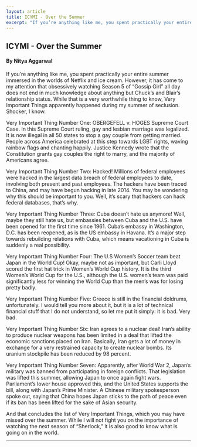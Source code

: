```yaml
---
layout: article
title: ICYMI - Over the Summer
excerpt: "If you’re anything like me, you spent practically your entire summer immersed in the worlds of Netflix and ice cream. However, it has come to my attention that obsessively watching Season 5 of “Gossip Girl” all day does not end in much knowledge..."
---
```


<h2>ICYMI - Over the Summer</h2>
<h4>By Nitya Aggarwal</h4>

If you’re anything like me, you spent practically your entire summer immersed in the worlds of Netflix and ice cream. However, it has come to my attention that obsessively watching Season 5 of “Gossip Girl” all day does not end in much knowledge about anything but Chuck’s and Blair’s relationship status. While that is a very worthwhile thing to know, Very Important Things apparently happened during my summer of seclusion. Shocker, I know.

Very Important Thing Number One: OBERGEFELL v. HOGES Supreme Court Case. In this Supreme Court ruling, gay and lesbian marriage was legalized. It is now illegal in all 50 states to stop a gay couple from getting married. People across America celebrated at this step towards LGBT rights, waving rainbow flags and chanting happily. Justice Kennedy wrote that the Constitution grants gay couples the right to marry, and the majority of Americans agree. 

Very Important Thing Number Two: Hacked! Millions of federal employees were hacked in the largest data breach of federal employees to date, involving both present and past employees. The hackers have been traced to China, and may have begun hacking in late 2014. You may be wondering why this should be important to you. Well, it’s scary that hackers can hack federal databases, that’s why.

Very Important Thing Number Three: Cuba doesn’t hate us anymore! Well, maybe they still hate us, but embassies between Cuba and the U.S. have been opened for the first time since 1961. Cuba’s embassy in Washington, D.C. has been reopened, as is the US embassy in Havana. It’s a major step towards rebuilding relations with Cuba, which means vacationing in Cuba is suddenly a real possibility. 

Very Important Thing Number Four: The U.S Women’s Soccer team beat Japan in the World Cup! Okay, maybe not as important, but Carli Lloyd scored the first hat trick in Women’s World Cup history. It is the third Women’s World Cup for the U.S., although the U.S. women’s team was paid significantly less for winning the World Cup than the men’s was for losing pretty badly. 

Very Important Thing Number Five: Greece is still in the financial doldrums, unfortunately. I would tell you more about it, but it is a lot of technical financial stuff that I do not understand, so let me put it simply: it is bad. Very bad.

Very Important Thing Number Six: Iran agrees to a nuclear deal! Iran’s ability to produce nuclear weapons has been limited in a deal that lifted the economic sanctions placed on Iran. Basically, Iran gets a lot of money in exchange for a very restrained capacity to create nuclear bombs. Its uranium stockpile has been reduced by 98 percent.

Very Important Thing Number Seven: Apparently, after World War 2, Japan’s military was banned from participating in foreign conflicts. That legislation was lifted this summer, allowing Japan to once again fight wars. Parliament’s lower house approved this, and the United States supports the bill, along with Japan’s Prime Minister. A Chinese military spokesperson spoke out, saying that China hopes Japan sticks to the path of peace even if its ban has been lifted for the sake of Asian security.

And that concludes the list of Very Important Things, which you may have missed over the summer. While I will not fight you on the importance of watching the next season of “Sherlock,” it is also good to know what is going on in the world. 

<hr style="border-color:#7D7D7D;height:0.5px;">
